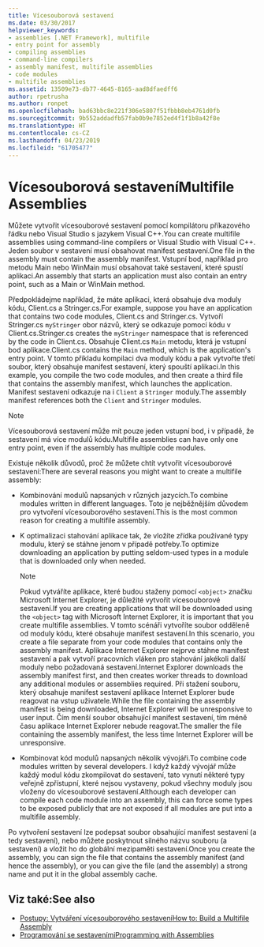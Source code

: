 ```yaml
---
title: Vícesouborová sestavení
ms.date: 03/30/2017
helpviewer_keywords:
- assemblies [.NET Framework], multifile
- entry point for assembly
- compiling assemblies
- command-line compilers
- assembly manifest, multifile assemblies
- code modules
- multifile assemblies
ms.assetid: 13509e73-db77-4645-8165-aad8dfaedff6
author: rpetrusha
ms.author: ronpet
ms.openlocfilehash: bad63bbc8e221f306e5807f51fbbb8eb4761d0fb
ms.sourcegitcommit: 9b552addadfb57fab0b9e7852ed4f1f1b8a42f8e
ms.translationtype: HT
ms.contentlocale: cs-CZ
ms.lasthandoff: 04/23/2019
ms.locfileid: "61705477"
---
```

# <a name="multifile-assemblies"></a><span data-ttu-id="e5229-102">Vícesouborová sestavení</span><span class="sxs-lookup"><span data-stu-id="e5229-102">Multifile Assemblies</span></span>

<span data-ttu-id="e5229-103">Můžete vytvořit vícesouborové sestavení pomocí kompilátoru příkazového řádku nebo Visual Studio s jazykem Visual C++.</span><span class="sxs-lookup"><span data-stu-id="e5229-103">You can create multifile assemblies using command-line compilers or Visual Studio with Visual C++.</span></span> <span data-ttu-id="e5229-104">Jeden soubor v sestavení musí obsahovat manifest sestavení.</span><span class="sxs-lookup"><span data-stu-id="e5229-104">One file in the assembly must contain the assembly manifest.</span></span> <span data-ttu-id="e5229-105">Vstupní bod, například pro metodu Main nebo WinMain musí obsahovat také sestavení, které spustí aplikaci.</span><span class="sxs-lookup"><span data-stu-id="e5229-105">An assembly that starts an application must also contain an entry point, such as a Main or WinMain method.</span></span>

<span data-ttu-id="e5229-106">Předpokládejme například, že máte aplikaci, která obsahuje dva moduly kódu, Client.cs a Stringer.cs.</span><span class="sxs-lookup"><span data-stu-id="e5229-106">For example, suppose you have an application that contains two code modules, Client.cs and Stringer.cs.</span></span> <span data-ttu-id="e5229-107">Vytvoří Stringer.cs `myStringer` obor názvů, který se odkazuje pomocí kódu v Client.cs.</span><span class="sxs-lookup"><span data-stu-id="e5229-107">Stringer.cs creates the `myStringer` namespace that is referenced by the code in Client.cs.</span></span> <span data-ttu-id="e5229-108">Obsahuje Client.cs `Main` metodu, která je vstupní bod aplikace.</span><span class="sxs-lookup"><span data-stu-id="e5229-108">Client.cs contains the `Main` method, which is the application's entry point.</span></span> <span data-ttu-id="e5229-109">V tomto příkladu kompilaci dva moduly kódu a pak vytvořte třetí soubor, který obsahuje manifest sestavení, který spouští aplikaci.</span><span class="sxs-lookup"><span data-stu-id="e5229-109">In this example, you compile the two code modules, and then create a third file that contains the assembly manifest, which launches the application.</span></span> <span data-ttu-id="e5229-110">Manifest sestavení odkazuje na i `Client` a `Stringer` moduly.</span><span class="sxs-lookup"><span data-stu-id="e5229-110">The assembly manifest references both the `Client` and `Stringer` modules.</span></span>

> [!NOTE]
> <span data-ttu-id="e5229-111">Vícesouborová sestavení může mít pouze jeden vstupní bod, i v případě, že sestavení má více modulů kódu.</span><span class="sxs-lookup"><span data-stu-id="e5229-111">Multifile assemblies can have only one entry point, even if the assembly has multiple code modules.</span></span>

<span data-ttu-id="e5229-112">Existuje několik důvodů, proč že můžete chtít vytvořit vícesouborové sestavení:</span><span class="sxs-lookup"><span data-stu-id="e5229-112">There are several reasons you might want to create a multifile assembly:</span></span>

- <span data-ttu-id="e5229-113">Kombinování modulů napsaných v různých jazycích.</span><span class="sxs-lookup"><span data-stu-id="e5229-113">To combine modules written in different languages.</span></span> <span data-ttu-id="e5229-114">Toto je nejběžnějším důvodem pro vytvoření vícesouborového sestavení.</span><span class="sxs-lookup"><span data-stu-id="e5229-114">This is the most common reason for creating a multifile assembly.</span></span>

- <span data-ttu-id="e5229-115">K optimalizaci stahování aplikace tak, že vložíte zřídka používané typy modulu, který se stáhne jenom v případě potřeby.</span><span class="sxs-lookup"><span data-stu-id="e5229-115">To optimize downloading an application by putting seldom-used types in a module that is downloaded only when needed.</span></span>

    > [!NOTE]
    > <span data-ttu-id="e5229-116">Pokud vytváříte aplikace, které budou staženy pomocí `<object>` značku Microsoft Internet Explorer, je důležité vytvořit vícesouborové sestavení.</span><span class="sxs-lookup"><span data-stu-id="e5229-116">If you are creating applications that will be downloaded using the `<object>` tag with Microsoft Internet Explorer, it is important that you create multifile assemblies.</span></span> <span data-ttu-id="e5229-117">V tomto scénáři vytvoříte soubor odděleně od moduly kódu, které obsahuje manifest sestavení.</span><span class="sxs-lookup"><span data-stu-id="e5229-117">In this scenario, you create a file separate from your code modules that contains only the assembly manifest.</span></span> <span data-ttu-id="e5229-118">Aplikace Internet Explorer nejprve stáhne manifest sestavení a pak vytvoří pracovních vláken pro stahování jakékoli další moduly nebo požadovaná sestavení.</span><span class="sxs-lookup"><span data-stu-id="e5229-118">Internet Explorer downloads the assembly manifest first, and then creates worker threads to download any additional modules or assemblies required.</span></span> <span data-ttu-id="e5229-119">Při stažení souboru, který obsahuje manifest sestavení aplikace Internet Explorer bude reagovat na vstup uživatele.</span><span class="sxs-lookup"><span data-stu-id="e5229-119">While the file containing the assembly manifest is being downloaded, Internet Explorer will be unresponsive to user input.</span></span> <span data-ttu-id="e5229-120">Čím menší soubor obsahující manifest sestavení, tím méně času aplikace Internet Explorer nebude reagovat.</span><span class="sxs-lookup"><span data-stu-id="e5229-120">The smaller the file containing the assembly manifest, the less time Internet Explorer will be unresponsive.</span></span>

- <span data-ttu-id="e5229-121">Kombinovat kód modulů napsaných několik vývojáři.</span><span class="sxs-lookup"><span data-stu-id="e5229-121">To combine code modules written by several developers.</span></span> <span data-ttu-id="e5229-122">I když každý vývojář může každý modul kódu zkompilovat do sestavení, tato vynutí některé typy veřejně zpřístupní, které nejsou vystaveny, pokud všechny moduly jsou vloženy do vícesouborové sestavení.</span><span class="sxs-lookup"><span data-stu-id="e5229-122">Although each developer can compile each code module into an assembly, this can force some types to be exposed publicly that are not exposed if all modules are put into a multifile assembly.</span></span>

<span data-ttu-id="e5229-123">Po vytvoření sestavení lze podepsat soubor obsahující manifest sestavení (a tedy sestavení), nebo můžete poskytnout silného názvu souboru (a sestavení) a vložit ho do globální mezipaměti sestavení.</span><span class="sxs-lookup"><span data-stu-id="e5229-123">Once you create the assembly, you can sign the file that contains the assembly manifest (and hence the assembly), or you can give the file (and the assembly) a strong name and put it in the global assembly cache.</span></span>

## <a name="see-also"></a><span data-ttu-id="e5229-124">Viz také:</span><span class="sxs-lookup"><span data-stu-id="e5229-124">See also</span></span>

- [<span data-ttu-id="e5229-125">Postupy: Vytváření vícesouborového sestavení</span><span class="sxs-lookup"><span data-stu-id="e5229-125">How to: Build a Multifile Assembly</span></span>](../../../docs/framework/app-domains/how-to-build-a-multifile-assembly.md)
- [<span data-ttu-id="e5229-126">Programování se sestaveními</span><span class="sxs-lookup"><span data-stu-id="e5229-126">Programming with Assemblies</span></span>](../../../docs/framework/app-domains/programming-with-assemblies.md)